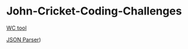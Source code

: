 # John-Cricket-Coding-Challenges

[WC tool]([https://github.com/username/repository/tree/main/foldername](https://github.com/PravinKamble123/ccwc-python))

[JSON Parser]([https://github.com/PravinKamble123/John-Cricket-Coding-Challenges/tree/main/JSON_parser))
